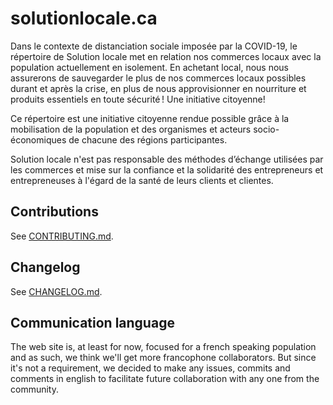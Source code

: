 # solutionlocale.ca

Dans le contexte de distanciation sociale imposée par la COVID-19, le répertoire de Solution locale met en relation nos commerces locaux avec la population actuellement en isolement. En achetant local, nous nous assurerons de sauvegarder le plus de nos commerces locaux possibles durant et après la crise, en plus de nous approvisionner en nourriture et produits essentiels en toute sécurité ! Une initiative citoyenne!

Ce répertoire est une initiative citoyenne rendue possible grâce à la mobilisation de la population et des organismes et acteurs socio-économiques de chacune des régions participantes.

Solution locale n'est pas responsable des méthodes d’échange utilisées par les commerces et mise sur la confiance et la solidarité des entrepreneurs et entrepreneuses à l'égard de la santé de leurs clients et clientes.

## Contributions
See [CONTRIBUTING.md](CONTRIBUTING.md).

## Changelog
See [CHANGELOG.md](CHANGELOG.md).

## Communication language
The web site is, at least for now, focused for a french speaking population and as such, we think we'll get more francophone collaborators. But since it's not a requirement, we decided to make any issues, commits and comments in english to facilitate future collaboration with any one from the community.